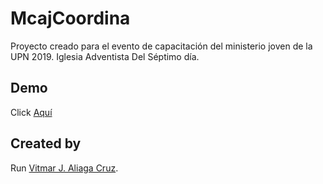 # McajCoordina

Proyecto creado para el evento de capacitación del ministerio joven de la UPN 2019.
Iglesia Adventista Del Séptimo día.

## Demo

Click [Aquí](https://open-way.github.io/mcaj-coordina/)

## Created by

Run [Vitmar J. Aliaga Cruz](https://valiaga.github.io/).
